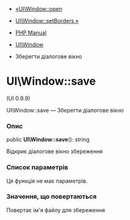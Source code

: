 - [«UI\Window::open](ui-window.open.md)
- [UI\Window::setBorders »](ui-window.setborders.md)

- [PHP Manual](index.md)
- [UI\Window](class.ui-window.md)
- Зберегти діалогове вікно

# UI\Window::save

(UI 0.9.9)

UI\Window::save — Зберегти діалогове вікно

### Опис

public **UI\Window::save**(): string

Відкриє діалогове вікно збереження

### Список параметрів

Ця функція не має параметрів.

### Значення, що повертаються

Повертає ім'я файлу для збереження
